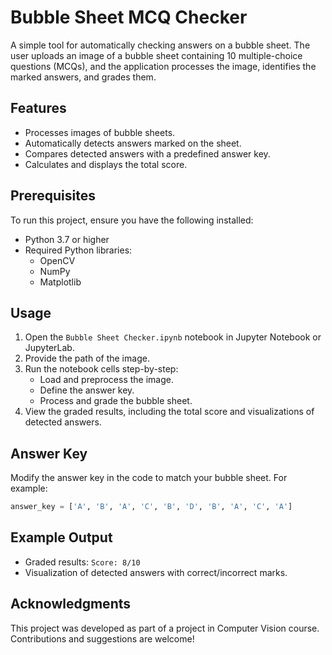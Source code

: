 # Bubble Sheet MCQ Checker

A simple tool for automatically checking answers on a bubble sheet. The user uploads an image of a bubble sheet containing 10 multiple-choice questions (MCQs), and the application processes the image, identifies the marked answers, and grades them.

## Features
- Processes images of bubble sheets.
- Automatically detects answers marked on the sheet.
- Compares detected answers with a predefined answer key.
- Calculates and displays the total score.

## Prerequisites
To run this project, ensure you have the following installed:
- Python 3.7 or higher
- Required Python libraries:
  - OpenCV
  - NumPy
  - Matplotlib

## Usage
1. Open the `Bubble Sheet Checker.ipynb` notebook in Jupyter Notebook or JupyterLab.
2. Provide the path of the image.
3. Run the notebook cells step-by-step:
   - Load and preprocess the image.
   - Define the answer key.
   - Process and grade the bubble sheet.
4. View the graded results, including the total score and visualizations of detected answers.

## Answer Key
Modify the answer key in the code to match your bubble sheet. For example:
```python
answer_key = ['A', 'B', 'A', 'C', 'B', 'D', 'B', 'A', 'C', 'A']
```

## Example Output
- Graded results: `Score: 8/10`
- Visualization of detected answers with correct/incorrect marks.

## Acknowledgments
This project was developed as part of a project in Computer Vision course. Contributions and suggestions are welcome!
